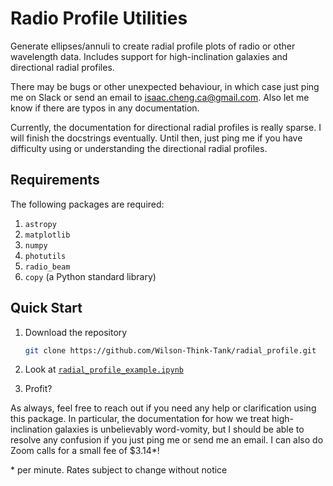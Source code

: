 # Radio Profile Utilities

Generate ellipses/annuli to create radial profile plots of radio or other wavelength data.
Includes support for high-inclination galaxies and directional radial profiles.

There may be bugs or other unexpected behaviour, in which case just ping me on Slack or
send an email to [isaac.cheng.ca@gmail.com](mailto:isaac.cheng.ca@gmail.com). Also let me
know if there are typos in any documentation.

Currently, the documentation for directional radial profiles is really sparse. I will
finish the docstrings eventually. Until then, just ping me if you have difficulty
using or understanding the directional radial profiles.

## Requirements

The following packages are required:

1. `astropy`
2. `matplotlib`
3. `numpy`
4. `photutils`
5. `radio_beam`
6. `copy` (a Python standard library)

## Quick Start

1. Download the repository

   ```bash
   git clone https://github.com/Wilson-Think-Tank/radial_profile.git
   ```

2. Look at [`radial_profile_example.ipynb`](radial_profile_example.ipynb)

3. Profit?

As always, feel free to reach out if you need any help or clarification using this
package. In particular, the documentation for how we treat high-inclination galaxies is
unbelievably word-vomity, but I should be able to resolve any confusion if you just ping
me or send me an email. I can also do Zoom calls for a small fee of $3.14*!

\* per minute. Rates subject to change without notice
